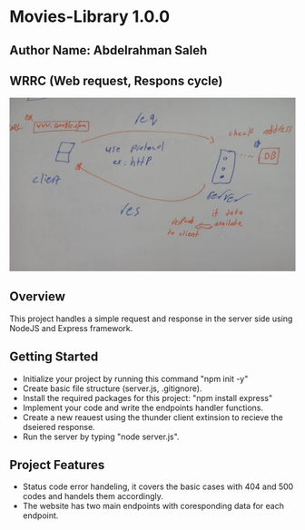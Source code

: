 # Movies-Library 1.0.0

## **Author Name**: Abdelrahman Saleh

## WRRC (Web request, Respons cycle)
![WRRC](./WRRC.jpg)

## Overview
This project handles a simple request and response in the server side using NodeJS and Express framework.
## Getting Started
- Initialize your project by running this command "npm init -y"
- Create basic file structure (server.js, .gitignore).
- Install the required packages for this project: "npm install express"
- Implement your code and write the endpoints handler functions.
- Create a new reauest using the thunder client extinsion to recieve the dseiered response.
- Run the server by typing "node server.js".

## Project Features
- Status code error handeling, it covers the basic cases with 404 and 500 codes and handels them accordingly.
- The website has two main endpoints with coresponding data for each endpoint.


